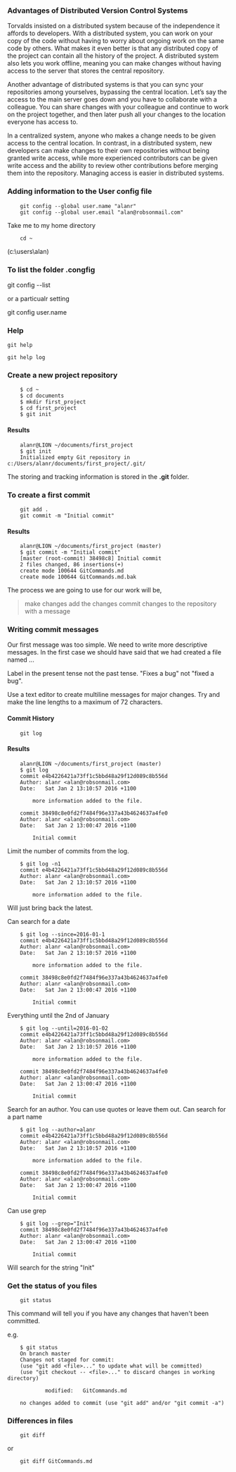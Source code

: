 ### Advantages of Distributed Version Control Systems

Torvalds insisted on a distributed system because of the independence it affords to
developers. With a distributed system, you can work on your copy of the code
without having to worry about ongoing work on the same code by others. What
makes it even better is that any distributed copy of the project can contain all the
history of the project. A distributed system also lets you work offline, meaning you
can make changes without having access to the server that stores the central repository.

Another advantage of distributed systems is that you can sync your repositories
among yourselves, bypassing the central location. Let’s say the access to the main
server goes down and you have to collaborate with a colleague. You can share
changes with your colleague and continue to work on the project together, and then
later push all your changes to the location everyone has access to.

In a centralized system, anyone who makes a change needs to be given access to
the central location. In contrast, in a distributed system, new developers can make
changes to their own repositories without being granted write access, while more
experienced contributors can be given write access and the ability to review other
contributions before merging them into the repository. Managing access is easier in
distributed systems.

### Adding information to the User config file

		git config --global user.name "alanr"
		git config --global user.email "alan@robsonmail.com"

Take me to my home directory
		
		cd ~

(c:\users\alan)

### To list the folder .congfig

git config --list

or a particualr setting

git config user.name


### Help

	git help

	git help log

### Create a new project repository

		$ cd ~
		$ cd documents
		$ mkdir first_project
		$ cd first_project
		$ git init
 
#### Results

		alanr@LION ~/documents/first_project
		$ git init
		Initialized empty Git repository in c:/Users/alanr/documents/first_project/.git/

The storing and tracking information is stored in the **.git** folder.

### To create a first commit

		git add .
		git commit -m "Initial commit"
		
#### Results

		alanr@LION ~/documents/first_project (master)
		$ git commit -m "Initial commit"
		[master (root-commit) 38498c8] Initial commit
		2 files changed, 86 insertions(+)
		create mode 100644 GitCommands.md
		create mode 100644 GitCommands.md.bak		

The process we are going to use for our work will be,

> make changes
> add the changes
> commit changes to the repository with a message

### Writing commit messages

Our first message was too simple. We need to write more descriptive messages. In the first case we should have said that we had created a file named ...

Label in the present tense not the past tense. "Fixes a bug" not "fixed a bug".

Use a text editor to create multiline messages for major changes. Try and make the line lengths to a maximum of 72 characters.

#### Commit History

		git log
		
#### Results

		alanr@LION ~/documents/first_project (master)
		$ git log
		commit e4b4226421a73ff1c5bbd48a29f12d089c8b556d
		Author: alanr <alan@robsonmail.com>
		Date:   Sat Jan 2 13:10:57 2016 +1100
		
			more information added to the file.
		
		commit 38498c8e0fd2f7484f96e337a43b4624637a4fe0
		Author: alanr <alan@robsonmail.com>
		Date:   Sat Jan 2 13:00:47 2016 +1100
		
			Initial commit		

Limit the number of commits from the log.

		$ git log -n1
		commit e4b4226421a73ff1c5bbd48a29f12d089c8b556d
		Author: alanr <alan@robsonmail.com>
		Date:   Sat Jan 2 13:10:57 2016 +1100
		
			more information added to the file.			
			
Will just bring back the latest.


Can search for a date

		$ git log --since=2016-01-1
		commit e4b4226421a73ff1c5bbd48a29f12d089c8b556d
		Author: alanr <alan@robsonmail.com>
		Date:   Sat Jan 2 13:10:57 2016 +1100
		
			more information added to the file.
		
		commit 38498c8e0fd2f7484f96e337a43b4624637a4fe0
		Author: alanr <alan@robsonmail.com>
		Date:   Sat Jan 2 13:00:47 2016 +1100
		
			Initial commit


Everything until the 2nd of January

		$ git log --until=2016-01-02
		commit e4b4226421a73ff1c5bbd48a29f12d089c8b556d
		Author: alanr <alan@robsonmail.com>
		Date:   Sat Jan 2 13:10:57 2016 +1100
		
			more information added to the file.
		
		commit 38498c8e0fd2f7484f96e337a43b4624637a4fe0
		Author: alanr <alan@robsonmail.com>
		Date:   Sat Jan 2 13:00:47 2016 +1100
		
			Initial commit

Search for an author. You can use quotes or leave them out. Can search for a part name

		$ git log --author=alanr
		commit e4b4226421a73ff1c5bbd48a29f12d089c8b556d
		Author: alanr <alan@robsonmail.com>
		Date:   Sat Jan 2 13:10:57 2016 +1100
		
			more information added to the file.
		
		commit 38498c8e0fd2f7484f96e337a43b4624637a4fe0
		Author: alanr <alan@robsonmail.com>
		Date:   Sat Jan 2 13:00:47 2016 +1100
		
			Initial commit
			
			
Can use grep

		$ git log --grep="Init"
		commit 38498c8e0fd2f7484f96e337a43b4624637a4fe0
		Author: alanr <alan@robsonmail.com>
		Date:   Sat Jan 2 13:00:47 2016 +1100
		
			Initial commit
			
Will search for the string "Init"	

### Get the status of you files

        git status
        
This command will tell you if you have any changes that haven't been committed.

e.g.

		$ git status
		On branch master
		Changes not staged for commit:
		(use "git add <file>..." to update what will be committed)
		(use "git checkout -- <file>..." to discard changes in working directory)
		
				modified:   GitCommands.md
		
		no changes added to commit (use "git add" and/or "git commit -a")
		
### Differences in files


		git diff

or
		
		git diff GitCommands.md

